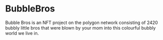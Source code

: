 # BubbleBros
Bubble Bros is an NFT project on the polygon network consisting of 2420 bubbly little bros that were blown by your mom into this colourful bubbly world we live in.
